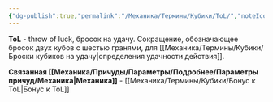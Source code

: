 ```yaml
---
{"dg-publish":true,"permalink":"/Механика/Термины/Кубики/ToL/","noteIcon":"","created":"2025-08-21T13:47:43.302+03:00","updated":"2025-09-04T08:43:50.889+03:00"}
---
```




**ToL** - throw of luck, бросок на удачу. Сокращение, обозначающее бросок двух кубов с шестью гранями, для [[Механика/Термины/Кубики/Броски кубиков на удачу\|определения удачности действия]].

**Связанная [[Механика/Причуды/Параметры/Подробнее/Параметры причуд/Механика\|Механика]]** - [[Механика/Термины/Кубики/Бонус к ToL\|Бонус к ToL]]